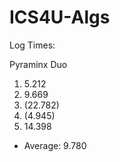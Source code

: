 # ICS4U-Algs

Log Times:

Pyraminx Duo
1. 5.212
2. 9.669
3. (22.782)
4. (4.945)
5. 14.398
- Average: 9.780  
